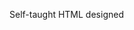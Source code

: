 Self-taught HTML designed
              
 
 
 
      
 
 
                                                                                                                                         